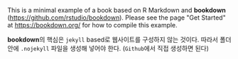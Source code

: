 This is a minimal example of a book based on R Markdown and **bookdown** (https://github.com/rstudio/bookdown). Please see the page "Get Started" at https://bookdown.org/ for how to compile this example.

**bookdown**의 핵심은 `jekyll` based로 웹사이트를 구성하지 않는 것이다. 따라서 폴더 안에 `.nojekyll` 파일을 생성해 넣어야 한다. (`Github`에서 직접 생성하면 된다)